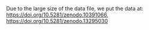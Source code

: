 Due to the large size of the data file, we put the data at: https://doi.org/10.5281/zenodo.10391066, https://doi.org/10.5281/zenodo.13295030

